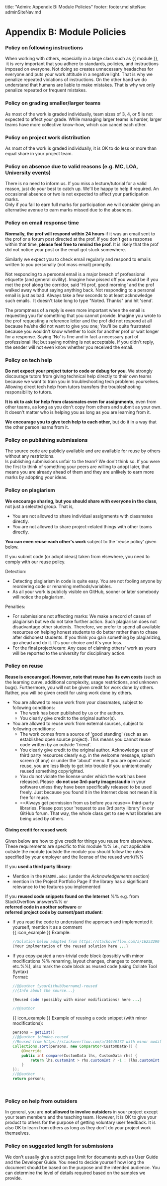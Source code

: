 <frontmatter>
title: "Admin: Appendix B: Module Policies"
footer: footer.md
siteNav: adminSiteNav.md
</frontmatter>

<link rel="stylesheet" href="../css/main.css">
<link rel="stylesheet" href="../css/admin.css">

<include src="../common/header.md" />

<div class="website-content" id="main">

# Appendix B: Module Policies

<div id="policy-followingInstructions">

### Policy on following instructions

When working with others, especially in a large class such as {{ module }},  it is very important that you adhere to standards, policies, and instructions imposed on everyone. Not doing so creates unnecessary headaches for everyone and puts your work attitude in a negative light. That is why we penalize repeated violations of instructions. On the other hand we do understand that humans are liable to make mistakes. That is why we only penalize repeated or frequent mistakes. 

</div>

<div id="policy-teamSize">

### Policy on grading smaller/larger teams

As most of the work is graded individually, team sizes of 3, 4, or 5 is not expected to affect your grade. While managing larger teams is harder, larger teams have more collective know-how, which can cancel each other.

</div>

<div id="policy-workDistribution">

### Policy on project work distribution

As most of the work is graded individually, it is OK to do less or more than equal share in your project team.

<panel header="%%Admin {{ icon_embedding }} Project → Scope: Expectations from each student%%" minimized>
<include src="project-scope.md#individual-expectations" />
</panel>

</div>

<div id="policy-validAbsences">

### Policy on absence due to valid reasons (e.g. MC, LOA, University events)

There is no need to inform us. If you miss a lecture/tutorial for a valid reason, just do your best to catch up. We'll be happy to help if required. An occasional absence or two is not expected to affect your participation marks.   
Only if you fail to earn full marks for participation we will consider giving an alternative avenue to earn marks missed due to the absences.   

</div>

<div id="policy-responseTime">

### Policy on email response time

**Normally, the prof will respond within 24 hours** if it was an email sent to the prof or a forum post directed at the prof. If you don't get a response within that time, **please feel free to remind the prof**. It is likely that the prof did not notice your post or the email got stuck somewhere.

Similarly we expect you to check email regularly and respond to emails written to you personally (not mass email) promptly.

<panel header="Email etiquette: ALWAYS respond to direct emails" expanded>

Not responding to a personal email is a major breach of professional etiquette (and general civility). Imagine how pissed off you would be if you met the prof along the corridor, said 'Hi prof, good morning' and the prof walked away without saying anything back. Not responding to a personal email is just as bad. Always take a few seconds to at least acknowledge such emails.  It doesn't take long to type "Noted. Thanks" and hit 'send'.

The promptness of a reply is even more important when the email is requesting you for something that you cannot provide. Imagine you wrote to the prof requesting a reference letter and the prof did not respond at all because he/she did not want to give you one; You'll be quite frustrated because you wouldn't know whether to look for another prof or wait longer for a response. Saying 'No' is fine and in fact a necessary part of professional life; but saying nothing is not acceptable. If you didn't reply, the sender will not even know whether you received the email.

</panel>

</div>

<div id="policy-techHelp">

### Policy on tech help

**Do not expect your project tutor to code or debug for you**. We strongly discourage tutors from giving technical help directly to their own teams because we want to train you in troubleshooting tech problems yourselves. Allowing direct tech help from tutors transfers the troubleshooting responsibility to tutors.

**It is ok to ask for help from classmates even for assignments**, even from other teams, as long as you don't copy from others and submit as your own. It doesn't matter who is helping you as long as you are learning from it.

**We encourage you to give tech help to each other**, but do it in a way that the other person learns from it.

<panel header="%%Admin {{ icon_embedding }} Appendix D: How to get Help in {{ module }}/T%%" minimized >
<include src="appendixD-help.md#main" />
</panel>

</div>

<div id="policy-publishingSubmissions">

### Policy on publishing submissions

The source code are publicly available and are available for reuse by others without any restrictions.   
Is publishing submissions unfair to the team? We don't think so. If you were the first to think of something your peers are willing to adopt later, that means you are already ahead of them and they are unlikely to earn more marks by adopting your ideas.

</div>

<div id="policy-plagiarism">

### Policy on plagiarism

**We encourage sharing, but you should share with everyone in the class**, not just a selected group. That is,

* You are not allowed to share individual assignments with classmates directly.
* You are not allowed to share project-related things with other teams directly.

**You can even reuse each other's work** subject to the 'reuse policy' given below.

If you submit code (or adopt ideas) taken from elsewhere, you need to comply with our reuse policy.

Detection: 

* Detecting plagiarism in code is quite easy. You are not fooling anyone by reordering code or renaming methods/variables. 
* As all your work is publicly visible on GitHub, sooner or later somebody will notice the plagiarism.

Penalties:

* For submissions not affecting marks: We make a record of cases of plagiarism but we do not take further action. Such plagiarism does not disadvantage other students. Therefore, we prefer to spend all available resources on helping honest students to do better rather than to chase after dishonest students. If you think you gain something by plagiarizing, go ahead and do it. It's your choice and it's your loss.
* For the final project/exam: Any case of claiming others' work as yours will be reported to the university for disciplinary action.

</div>

<div id="policy-reuse">

### Policy on reuse

**Reuse is encouraged. However, note that reuse has its own costs** (such as the learning curve, additional complexity, usage restrictions, and unknown bugs). Furthermore, you will not be given credit for work done by others. Rather, you will be given credit for using work done by others.

* You are allowed to reuse work from your classmates, subject to following conditions:
  * The work has been published by us or the authors.
  * You clearly give credit to the original author(s).
* You are allowed to reuse work from external sources, subject to following conditions:
  * The work comes from a source of 'good standing' (such as an established open source project). This means you cannot reuse code written by an outside 'friend'.
  * You clearly give credit to the original author. Acknowledge use of third party resources clearly e.g. in the welcome message, splash screen (if any) or under the 'about' menu. If you are open about reuse, you are less likely to get into trouble if you unintentionally reused something copyrighted.
  * You do not violate the license under which the work has been released. Please  **do not use 3rd-party images/audio** in your software unless they have been specifically released to be used freely. Just because you found it in the Internet does not mean it is free for reuse.
  * ==Always get permission from us before you reuse== third-party libraries. Please post your 'request to use 3rd party library' in our GitHub forum. That way, the whole class get to see what libraries are being used by others.

<tip-box> 

#### Giving credit for reused work

Given below are how to give credit for things you reuse from elsewhere. These requirements are specific to this module %%&nbsp;i.e., not applicable outside the module (outside the module you should follow the rules specified by your employer and the license of the reused work)%%


If you **used a third party library**: 
* Mention in the `README.adoc` (under the _Acknowledgements_ section) 
* mention in the <trigger trigger="click" for="modal:reusePolicy-ppp">Project Portfolio Page</trigger> if the library has a significant relevance to the features you implemented


If you **reused code snippets found on the Internet** %%&nbsp;e.g. from StackOverflow answers%% or<br>
**referred code in another software** or<br>
**referred project code by current/past student**:
* If you read the code to understand the approach and implemented it yourself, mention it as a comment<br>
  {{ icon_example }} Example:
  ```java
  //Solution below adapted from https://stackoverflow.com/a/16252290
  {Your implmentation of the reused solution here ...}
  ```
* If you copy-pasted a non-trivial code block (possibly with minor modifications %%&nbsp;renaming, layout changes, changes to comments, etc.%%), also mark the code block as reused code (using <trigger trigger="click" for="modal:reusePolicy-collateSyntax">Collate Tool Syntax</trigger>)<br>
  Format:
  ```java
  //@@author {yourGithubUsername}-reused
  //{Info about the source...}

  {Reused code (possibly with minor modifications) here ...}

  //@@author
  ```
  {{ icon_example }} Example of reusing a code snippet (with minor modifications):
  ```java
  persons = getList()
  //@@author johndoe-reused
  //Reused from https://stackoverflow.com/a/34646172 with minor modifications
  Collections.sort(persons, new Comparator<CustomData>() {
      @Override
      public int compare(CustomData lhs, CustomData rhs) {
          return lhs.customInt > rhs.customInt ? -1 : (lhs.customInt < rhs.customInt) ? 1 : 0;
      }
  });
  //@@author
  return persons;
  ```

</tip-box>

<modal large title="Admin {{ icon_embedding }} Project mid-v1.3 → Colalte Tool" id="modal:reusePolicy-collateSyntax">
  <include src="collate.fr"/>
</modal>

<modal large title="Admin {{ icon_embedding }} Project → Deliverables → Project Portfolio Page" id="modal:reusePolicy-ppp">
  <include src="project-deliverables.md#project-deliverables-ppp"/>
</modal>

</div>

<div id="policy-outsiderHelp">

### Policy on help from outsiders

In general, you are **not allowed to involve outsiders** in your project except your team members and the teaching team. However, It is OK to give your product to others for the purpose of getting voluntary user feedback. It is also OK to learn from others as long as they don't do your project work themselves.

</div>

<div id="policy-submissionLength">

### Policy on suggested length for submissions

We don't usually give a strict page limit for documents such as User Guide and the Developer Guide. You need to decide yourself how long the document should be based on the purpose and the intended audience. You can determine the level of details required based on the samples we provide.

</div>

</div>